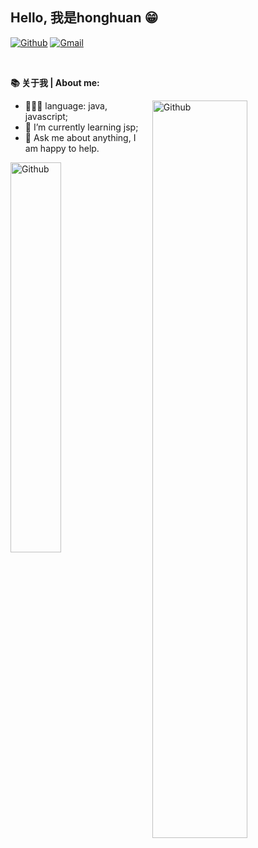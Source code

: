 <!-- Your title -->
## Hello, 我是honghuan  😁

[![Github](https://img.shields.io/badge/-Github-000?style=flat&logo=Github&logoColor=white)](https://github.com/honghuan0921)
[![Gmail](https://img.shields.io/badge/-Gmail-c14438?style=flat&logo=Gmail&logoColor=white)](mailto:honghuan0921@gmail.com) 


&nbsp;

<!-- Talking about you -->
**📚 关于我 | About me:**


 <img width="55%" align="right" alt="Github" src="https://raw.githubusercontent.com/onimur/.github/master/.resources/git-header.svg" /> 

- 👨🏽‍💻 language: java, javascript;
- 🌱 I’m currently learning jsp; 
- 💬 Ask me about anything, I am happy to help.





<img width="40%" align="left" alt="Github" src="https://github-readme-stats.vercel.app/api?username=LiuHonghuan&show_icons=true">





